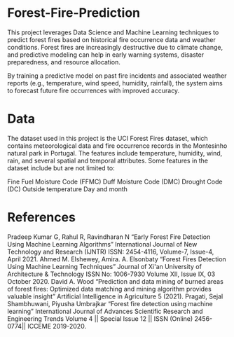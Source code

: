 # Forest-Fire-Prediction
This project leverages Data Science and Machine Learning techniques to predict forest fires based on historical fire occurrence data and weather conditions. Forest fires are increasingly destructive due to climate change, and predictive modeling can help in early warning systems, disaster preparedness, and resource allocation.

By training a predictive model on past fire incidents and associated weather reports (e.g., temperature, wind speed, humidity, rainfall), the system aims to forecast future fire occurrences with improved accuracy.

# Data
The dataset used in this project is the UCI Forest Fires dataset, which contains meteorological data and fire occurrence records in the Montesinho natural park in Portugal. The features include temperature, humidity, wind, rain, and several spatial and temporal attributes. Some features in the dataset include but are not limited to:

Fine Fuel Moisture Code (FFMC)
Duff Moisture Code (DMC)
Drought Code (DC)
Outside temperature
Day and month

# References
Pradeep Kumar G, Rahul R, Ravindharan N “Early Forest Fire Detection Using Machine Learning Algorithms” International Journal of New Technology and Research (IJNTR) ISSN: 2454-4116, Volume-7, Issue-4, April 2021.
Ahmed M. Elshewey, Amira. A. Elsonbaty “Forest Fires Detection Using Machine Learning Techniques” Journal of Xi'an University of Architecture & Technology ISSN No: 1006-7930 Volume XII, Issue IX, 03 October 2020.
David A. Wood “Prediction and data mining of burned areas of forest fires: Optimized data matching and mining algorithm provides valuable insight” Artificial Intelligence in Agriculture 5 (2021).
Pragati, Sejal Shambhuwani, Piyusha Umbrajkar “Forest fire detection using machine learning” International Journal of Advances Scientific Research and Engineering Trends Volume 4 || Special Issue 12 || ISSN (Online) 2456-0774|| ICCEME 2019-2020.
